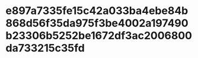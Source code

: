 # e897a7335fe15c42a033ba4ebe84b868d56f35da975f3be4002a197490b23306b5252be1672df3ac2006800da733215c35fd